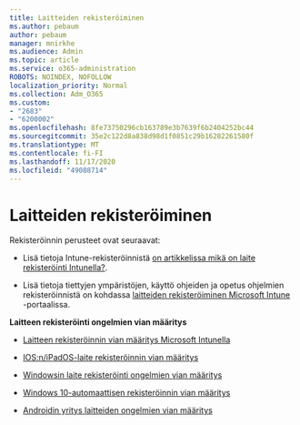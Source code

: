 ```yaml
---
title: Laitteiden rekisteröiminen
ms.author: pebaum
author: pebaum
manager: mnirkhe
ms.audience: Admin
ms.topic: article
ms.service: o365-administration
ROBOTS: NOINDEX, NOFOLLOW
localization_priority: Normal
ms.collection: Adm_O365
ms.custom:
- "2683"
- "6200002"
ms.openlocfilehash: 8fe73750296cb163789e3b7639f6b2404252bc44
ms.sourcegitcommit: 35e2c122d8a838d98d1f0851c29b16282261580f
ms.translationtype: MT
ms.contentlocale: fi-FI
ms.lasthandoff: 11/17/2020
ms.locfileid: "49088714"
---
```

# <a name="how-to-enroll-devices"></a>Laitteiden rekisteröiminen

Rekisteröinnin perusteet ovat seuraavat:

- Lisä tietoja Intune-rekisteröinnistä [on artikkelissa mikä on laite rekisteröinti Intunella?](https://docs.microsoft.com/mem/intune/enrollment/device-enrollment).

- Lisä tietoja tiettyjen ympäristöjen, käyttö ohjeiden ja opetus ohjelmien rekisteröinnistä on kohdassa [laitteiden rekisteröiminen Microsoft Intune](https://docs.microsoft.com/mem/intune/enrollment/) -portaalissa.

**Laitteen rekisteröinti ongelmien vian määritys**

- [Laitteen rekisteröinnin vian määritys Microsoft Intunella](https://docs.microsoft.com/mem/intune/enrollment/troubleshoot-device-enrollment-in-intune)

- [IOS:n/iPadOS-laite rekisteröinnin vian määritys](https://docs.microsoft.com/mem/intune/enrollment/troubleshoot-ios-enrollment-errors)

- [Windowsin laite rekisteröinti ongelmien vian määritys](https://docs.microsoft.com/mem/intune/enrollment/troubleshoot-windows-enrollment-errors)

- [Windows 10-automaattisen rekisteröinnin vian määritys](https://docs.microsoft.com/mem/intune/enrollment/troubleshoot-windows-auto-enrollment)

- [Androidin yritys laitteiden ongelmien vian määritys](https://docs.microsoft.com/mem/intune/enrollment/troubleshoot-android-enrollment)


